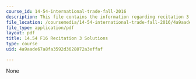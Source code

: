 ```yaml
---
course_id: 14-54-international-trade-fall-2016
description: This file contains the information regarding recitation 3 solutions.
file_location: /coursemedia/14-54-international-trade-fall-2016/4a9aade67a8fa3592d3628072a3effaf_MIT14_54F16_SolRecitation3.pdf
file_type: application/pdf
layout: pdf
title: 14.54 F16 Recitation 3 Solutions
type: course
uid: 4a9aade67a8fa3592d3628072a3effaf

---
```

None